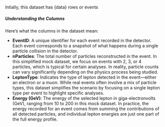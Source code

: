 Intially, this dataset has {data} rows or events

##### Understanding the Columns
Here’s what the columns in the dataset mean:
- **EventID**: A unique identifier for each event recorded in the detector. Each event corresponds to a snapshot of what happens during a single particle collision in the detector.
- **nParticles**: The total number of particles reconstructed in the event. In this simplified mock dataset, we focus on events with 2, 3, or 4 particles, which is typical for certain analyses. In reality, particle counts can vary significantly depending on the physics process being studied.
- **LeptonType**: Indicates the type of lepton detected in the event—either an electron or a muon. While real events often involve a mix of particle types, this dataset simplifies the scenario by focusing on a single lepton type per event to highlight specific analyses.
- **Energy (GeV)**: The energy of the selected lepton in giga-electronvolts (GeV), ranging from 10 to 200 in this mock dataset. In practice, the energy recorded for an event comes from summing the contributions of all detected particles, and individual lepton energies are just one part of the full energy profile.